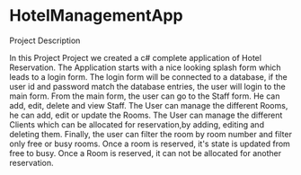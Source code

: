 # HotelManagementApp

Project Description

In this Project Project we created a c# complete application of Hotel Reservation. The Application starts with a nice looking splash form which leads to a login form. The login form will be connected to a database, if the user id and password match the database entries, the user will login to the main form.
From the main form, the user can go to the Staff form. He can add, edit, delete and view Staff.
The User can manage the different Rooms, he can add, edit or update the Rooms.
The User can manage the different Clients which can be allocated for reservation,by adding, editing and deleting them.
Finally, the user can filter the room by room number and filter only free or busy rooms. Once a room is reserved, it's state is updated from free to busy.
Once a Room is reserved, it can not be allocated for another reservation.
